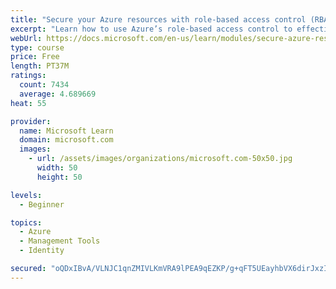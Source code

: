 ```yaml
---
title: "Secure your Azure resources with role-based access control (RBAC)"
excerpt: "Learn how to use Azure’s role-based access control to effectively manage your team’s access to Azure resources."
webUrl: https://docs.microsoft.com/en-us/learn/modules/secure-azure-resources-with-rbac/
type: course
price: Free
length: PT37M
ratings:
  count: 7434
  average: 4.689669
heat: 55

provider:
  name: Microsoft Learn
  domain: microsoft.com
  images:
    - url: /assets/images/organizations/microsoft.com-50x50.jpg
      width: 50
      height: 50

levels:
  - Beginner

topics:
  - Azure
  - Management Tools
  - Identity

secured: "oQDxIBvA/VLNJC1qnZMIVLKmVRA9lPEA9qEZKP/g+qFT5UEayhbVX6dirJxzIRPPqh9fxPlABgRbViGUO859eZ/YnHAZtlB8zh5NF1zVncMlrHjS3jn1iz5g6TWF/mTjbpWRO13w2YWvWWRaI7j+2Xp6tghiVcSIIEJozfFAVz1y0LwN4o/MtXCa/CLzHKEsOgGjd7Lx/9HWvWfUlyIVKjfzmaysoRMdwJRMEwcnXfasCuL22kY/36svNvRh6gYXVKgLGaNPydH72WT6Ue93Db8kyxWoaSV7iCsxZ1hDutjmy0GbRj2Rl+RbsAe1C0QX1joPt6KbhfhBKXjwhTUTPEMVQiaZGKegccGVQmLgbSBfvwL5jZ9yTBBa2H1ul9OWsq9QcUfnXnxMT7owxrARdpmkXm33u2Bb/qOhyShQ+CE=;vrzUzsPxRaTPbRYJU+MEjw=="
---
```


